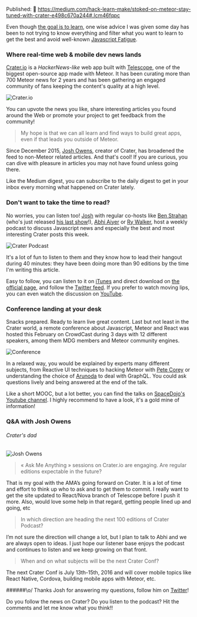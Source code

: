 Published: 💚 https://medium.com/hack-learn-make/stoked-on-meteor-stay-tuned-with-crater-e498c670a244#.lcm46fqpc

Even though [the goal is to learn](http://hacklearnmake.com/stoked-on-meteor-the-goal-is-to-learn/), one wise advice I was given some day has been to not trying to know everything and filter what you want to learn to get the best and avoid well-known [Javascript Fatigue](https://medium.com/@ericclemmons/javascript-fatigue-48d4011b6fc4).

### Where real-time web & mobile dev news lands
[Crater.io](https://crater.io) is a *HackerNews-like* web app built with [Telescope](http://www.telescopeapp.org), one of the biggest open-source app made with Meteor. It has been curating more than 700 Meteor news for 2 years and has been gathering an engaged community of fans keeping the content's quality at a high level. 

![Crater.io](http://hacklearnmake.com/content/images/2016/04/Capture-d-e-cran-2016-03-08-12-51-36.png)

You can upvote the news you like, share interesting articles you found around the Web or promote your project to get feedback from the community!

> My hope is that we can all learn and find ways to build great apps, even if that leads you outside of Meteor.

Since December 2015, [Josh Owens](https://twitter.com/joshowens), creator of Crater, has broadened the feed to non-Meteor related articles. And that's cool! If you are curious, you can dive with pleasure in articles you may not have found unless going there.

Like the Medium digest, you can subscribe to the daily digest to get in your inbox every morning what happened on Crater lately. 

### Don't want to take the time to read? 
No worries, you can listen too! [Josh](https://twitter.com/joshowens) with regular co-hosts like [Ben Strahan](https://twitter.com/_benstr) (who's just released [his last show](https://www.youtube.com/watch?v=UvsrEeDnq_E)!), [Abhi Aiyer](https://twitter.com/abhiaiyer/) or [Ry Walker](https://twitter.com/rywalker), host a weekly podcast to discuss Javascript news and especially the best and most interesting Crater posts this week.

![Crater Podcast](http://hacklearnmake.com/content/images/2016/04/Capture-d-e-cran-2016-03-08-12-52-28.png)

It's a lot of fun to listen to them and they know how to lead their hangout during 40 minutes: they have been doing more than 90 editions by the time I'm writing this article. 

Easy to follow, you can listen to it on [iTunes](https://itunes.apple.com/us/podcast/the-crater-podcast/id795089333) and direct download on [the official page](http://podcast.crater.io/), and follow the [Twitter feed](https://twitter.com/craterpodcast). If you prefer to watch moving lips, you can even watch the discussion on [YouTube](https://www.youtube.com/playlist?list=PLtujUkEY1JlpuZlZRinJkJOgkiPKDFUnS).

### Conference landing at your desk
Snacks prepared. Ready to learn live great content. Last but not least in the Crater world, a remote conference about Javascript, Meteor and React was hosted this February on CrowdCast during 3 days with 12 different speakers, among them MDG members and Meteor community engines.

![Conference](http://conf.crater.io/images/presentation.png)

In a relaxed way, you would be explained by experts many different subjects, from Reactive UI techniques to hacking Meteor with [Pete Corey](http://east5th.co) or understanding the choice of [Arunoda](https://twitter.com/arunoda) to deal with GraphQL. You could ask questions lively and being answered at the end of the talk. 

Like a short MOOC, but a lot better, you can find the talks on [SpaceDojo's Youtube channel](https://www.youtube.com/playlist?list=PLtujUkEY1JlqE6KsIbQeShY3gLEylKnrr). I highly recommend to have a look, it's a gold mine of information!

### Q&A with Josh Owens
###### Crater's dad

![Josh Owens](http://hacklearnmake.com/content/images/2016/04/hacklearnmake-josh-owens.jpg)

> « Ask Me Anything » sessions on Crater.io are engaging. Are regular editions expectable in the future?

That is my goal with the AMA’s going forward on Crater. It is a lot of time and effort to think up who to ask and to get them to commit. I really want to get the site updated to React/Nova branch of Telescope before I push it more. Also, would love some help in that regard, getting people lined up and going, etc

> In which direction are heading the next 100 editions of Crater Podcast?

I’m not sure the direction will change a lot, but I plan to talk to Abhi and we are always open to ideas. I just hope our listener base enjoys the podcast and continues to listen and we keep growing on that front.

> When and on what subjects will be the next Crater Conf?

The next Crater Conf is July 13th-15th, 2016 and will cover mobile topics like React Native, Cordova, building mobile apps with Meteor, etc.

######\o/
Thanks Josh for answering my questions, follow him on [Twitter](https://twitter.com/joshowens)!

Do you follow the news on Crater? Do you listen to the podcast? Hit the comments and let me know what you think!!
